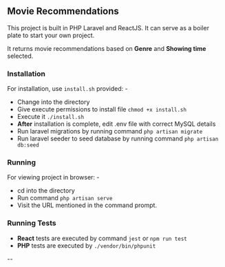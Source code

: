 ## Movie Recommendations

This project is built in PHP Laravel and ReactJS.
It can serve as a boiler plate to start your own project.

It returns movie recommendations based on **Genre** and **Showing time** selected.

### Installation

For installation, use `install.sh` provided: -

- Change into the directory
- Give execute permissions to install file 
`chmod +x install.sh`
- Execute it `./install.sh`
- **After** installation is complete, edit .env file with correct MySQL details
- Run laravel migrations by running command 
`php artisan migrate`
- Run laravel seeder to seed database by running command 
`php artisan db:seed`

### Running

For viewing project in browser: -

- cd into the directory
- Run command `php artisan serve`
- Visit the URL mentioned in the command prompt.

### Running Tests

- **React** tests are executed by command `jest` or `npm run test`
- **PHP** tests are executed by `./vendor/bin/phpunit` 

--
